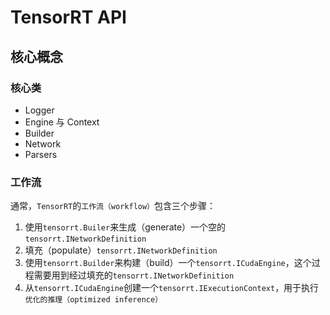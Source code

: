 # TensorRT API

## 核心概念

### 核心类

* Logger
* Engine 与 Context
* Builder
* Network
* Parsers

### 工作流

通常，`TensorRT`的`工作流（workflow）`包含三个步骤：

1. 使用`tensorrt.Builer`来生成（generate）一个空的`tensorrt.INetworkDefinition`
2. 填充（populate）`tensorrt.INetworkDefinition`
3. 使用`tensorrt.Builder`来构建（build）一个`tensorrt.ICudaEngine`，这个过程需要用到经过填充的`tensorrt.INetworkDefinition`
4. 从`tensorrt.ICudaEngine`创建一个`tensorrt.IExecutionContext`，用于执行`优化的推理（optimized inference）`

